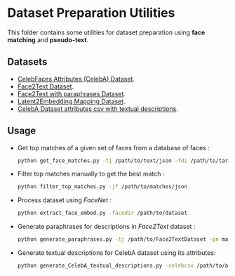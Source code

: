 # Dataset Preparation Utilities

This folder contains some utilities for dataset preparation using __face matching__ and __pseudo-text__.

## Datasets

-   [CelebFaces Attributes (CelebA) Dataset](https://www.kaggle.com/jessicali9530/celeba-dataset).
-   [Face2Text Dataset](https://drive.google.com/file/d/1cwcYbl0dhXEzmdbee_K_H6jcndbsxT2o/view).
-   [Face2Text with paraphrases Dataset](https://drive.google.com/file/d/12p8HR4HKyH16s0CR6-pC3_RrWxtlWeru/view?usp=sharing).
-   [Latent2Embedding Mapping Dataset](https://drive.google.com/file/d/1dQgFsYw3Faj6C3tsH8AnSrKhf9lLpSpN/view?usp=sharing).
-   [CelebA Dataset attributes csv with textual descriptions](https://drive.google.com/file/d/1f4ELDBTbu9IvQ_dRMzPv0kk-17LsUde6/view?usp=sharing).

## Usage

-   Get top matches of a given set of faces from a database of faces :
    ```bash
    python get_face_matches.py -tj /path/to/text/json -fdi /path/to/target/faces/dir -fdb /path/to/face/database/dir -k similar_count
    ```

-   Filter top matches manually to get the best match :
    ```bash
    python filter_top_matches.py -jf /path/to/matches/json
    ```

-   Process dataset using _FaceNet_ :
    ```bash
    python extract_face_embed.py -facedir /path/to/dataset
    ```

-   Generate paraphrases for descriptions in _Face2Text_ dataset :
    ```bash
    python generate_paraphrases.py -tj /path/to/Face2TextDataset -pn max_number_of_paraphrases_to_be_generated
    ```

-   Generate textual descriptions for CelebA dataset using its attributes:
    ```bash
    python generate_CelebA_textual_descriptions.py -celebcsv /path/to/attribute/csv/file -p paraphrase_descriptions_to_re-structure_them_or_not_(0, 1)
    ```
